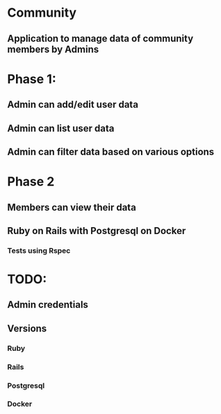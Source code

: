# Community
## Application to manage data of community members by Admins

# Phase 1:
  ## Admin can add/edit user data
  ## Admin can list user data
  ## Admin can filter data based on various options
# Phase 2
  ## Members can view their data
  
## Ruby on Rails with Postgresql on Docker
### Tests using Rspec

# TODO:
## Admin credentials
## Versions
### Ruby
### Rails
### Postgresql
### Docker

